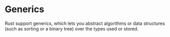 # Generics

Rust support generics, which lets you abstract algorithms or data structures
(such as sorting or a binary tree)
over the types used or stored.
